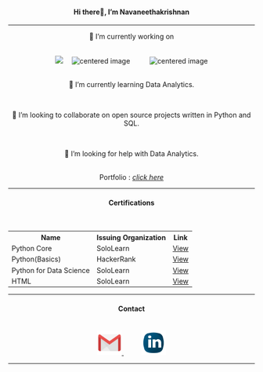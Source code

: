 <h4 align="center"> Hi there👋, I’m Navaneethakrishnan</h4>
<hr>
<div align="center">
  <p align+"center">🔭 I’m currently working on </p> <br>
  <img src="https://freepngimg.com/thumb/python_logo/5-2-python-logo-png-image.png" height="45" />&emsp;
  <img src="https://www.freeiconspng.com/uploads/c--logo-icon-0.png" width="50" alt="centered image" /> &emsp; &emsp;
  <img src="https://www.freeiconspng.com/uploads/sql-database-icon-png-17.png" width="50"  alt="centered image" />
</div>
<br>
 
<p align="center">🌱 I’m currently learning Data Analytics.</p>
<br>
<p align="center">👯 I’m looking to collaborate on open source projects written in Python and SQL.</p>  
<br>
<p align="center">🤔 I’m looking for help with Data Analytics.</p>  
<br>  
<div align="center" >Portfolio : 
  <a align="center" href="https://knavee12345.github.io/portfolio/"><i>click here</i></a>
</div>
<hr>
<div align="center">
  <h4 align="center">Certifications</h4><br>
  <table style="width:100%" align="center">
  <tr>
    <th>Name</th>
    <th>Issuing Organization</th>
    <th>Link</th>
  </tr>
  <tr>
    <td>Python Core</td>
    <td>SoloLearn</td>
    <td><a href="https://github.com/knavee12345/knavee12345/blob/main/Certifications/Python%20Core-SoloLearn.png?raw=true">View</a</td>
  </tr>
  <tr>
    <td>Python(Basics)</td>
    <td>HackerRank</td>
    <td><a href="https://github.com/knavee12345/knavee12345/blob/main/Certifications/Python(Basics)-HackerRank.png?raw=true">View</a></td>
  </tr>
  <tr>
    <td>Python for Data Science</td>
    <td>SoloLearn</td>
    <td><a href="https://github.com/knavee12345/knavee12345/blob/main/Certifications/Python%20for%20Data%20Science--SoloLearn.png?raw=true">View</a></td>
  </tr>
  <tr>
    <td>HTML</td>
    <td>SoloLearn</td>
    <td><a href="https://github.com/knavee12345/knavee12345/blob/main/Certifications/HTML-SoloLearn.jpg?raw=true">View</a></td>
  </tr>
  </table>
</div>
<hr>
<div  align="center">
  <h4  align="center" >Contact</h4><br>
  <a align="center" href="mailto:navaneethakrishnang99@gmail.com?subject=Mail From GitHub">
    <img src="https://github.com/knavee12345/portfolio/blob/main/Icons/gmail.png?raw=true" height="50" alt="centered image"/>
  </a> &emsp; &emsp;
 <a  align="center" href="http://www.linkedin.com/in/navaneethakrishnan-g-877a04202">
  <img src="https://github.com/knavee12345/portfolio/blob/main/Icons/linkedin.png?raw=true" height="50" alt="centered image" />
  </a>
</div>
<hr>
